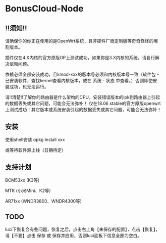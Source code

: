 # BonusCloud-Node


## !!须知!!

请确保你的你正在使用的是OpenWrt系统，且非硬件厂商定制版等奇奇怪怪的阉割版本。

插件仅在4.X内核的官方原版OP上测试成功，如果你是3.X内核的系统，请自行解决依赖问题。

依赖必须全部安装成功，且kmod-xxx的版本号必须和内核版本号一致（软件包 - 已安装软件，查找kernel查看内核版本，或在 系统 - 状态 中查看。）否则即使安装成功，也无法运行。

请!!清楚!!了解你的路由器是什么架构的CPU，安装错误版本的ipk到路由器上引起的数据丢失或其它问题，可能会无法弥补！
仅在18.06 stable的官方原版openwrt上测试成功！其它版本或系统安装引起的数据丢失或其它问题，可能会无法弥补！


## 安装

使用shell安装 opkg install xxx

或等待软件源上线（日期待定）

## 支持计划

BCM53xx (K3等)

MTK (小米Mini、K2等)

AR71xx (WNDR3800、WNDR4300等)

## TODO

luci下恢复会有些问题，恢复之后，点击右上角【未保存的配置】，点击【恢复】，请【不要】点击 保存 或 保存并应用，否则luci面板下信息全部为空白。

